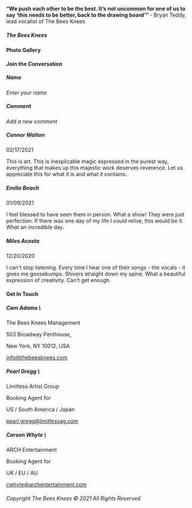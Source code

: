 <!-- # BandSite CopyDeck


## Biography -->


<!-- ### The Bees Knees -->


<!-- #### About the Musicians -->

**“We push each other to be the best. It’s not uncommon for one of us to say ‘this needs to be better, back to the drawing board’”** - Bryan Teddy, lead vocalist of The Bees Knees

##### The Bees Knees

<!-- The Bees Knees is a pop rock band originating from San Francisco, California. The band consists of lead vocalist Bryan Teddy, guitarist Mack Tolkens, guitarist Andrew Green, bassist Kent Zulkee and drummer Freddie Fischer. The band achieved its first commercial success as an unsigned act, drawing attention from manager Cam Adams. Having worked with other popular acts (The Elephant In The Room, One Trick Pony, The Cat’s Meow), Adams was confident the band could succeed even further, pushing them to sign with Magenta Records. 

From there, the band has soared, gaining international recognition and ranking in the top 10 on the Poster Charts. New fans immediately fell in love with the band’s original and organic attitude, solidifying their place as one of the hottest and fastest up and coming acts of this century. Fans affectionately refer to themselves as “The Hive” and are drawn to their candid and authentic performances on stage. Looking forward to touring in the future, The Bees Knees are currently recording their second studio album, looking to be released in late 2021. -->


#### Photo Gallery


#### Join the Conversation


##### Name

_Enter your name_


##### Comment

_Add a new comment_


##### Connor Walton

02/17/2021

This is art. This is inexplicable magic expressed in the purest way, everything that makes up this majestic work deserves reverence. Let us appreciate this for what it is and what it contains.


##### Emilie Beach

01/09/2021

I feel blessed to have seen them in person. What a show! They were just perfection. If there was one day of my life I could relive, this would be it. What an incredible day.


##### Miles Acosta

12/20/2020

I can't stop listening. Every time I hear one of their songs - the vocals - it gives me goosebumps. Shivers straight down my spine. What a beautiful expression of creativity. Can't get enough.


#### Get In Touch


##### Cam Adams \
The Bees Knees Management

503 Broadway Penthouse,

New York, NY 10012, USA

info@thebeesknees.com


##### Pearl Gregg \
Limitless Artist Group

Booking Agent for

US / South America / Japan

pearl.gregg@limitlessag.com


##### Carson Whyte \
ARCH Entertainment

Booking Agent for

UK / EU / AU

cwhyte@archentertainment.com


###### Copyright The Bees Knees © 2021 All Rights Reserved
